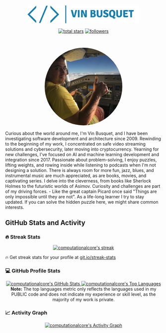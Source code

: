 <p align="center">
  <a href="https://github.com/computationalcore">
    <img src="vin_busquet.png" width="360px" height="auto" alt="Vin Busquet">
  </a>
</p>

<p align="center">
  <a href="https://github.com/computationalcore?tab=repositories&sort=stargazers">
    <img alt="total stars" title="Total stars on GitHub" src="https://custom-icon-badges.demolab.com/github/stars/computationalcore?color=55960c&style=for-the-badge&labelColor=488207&logo=star"/></a>
  <a href="https://github.com/computationalcore?tab=followers">
    <img alt="followers" title="Follow me on Github" src="https://custom-icon-badges.demolab.com/github/followers/computationalcore?color=236ad3&labelColor=1155ba&style=for-the-badge&logo=person-add&label=Follow&logoColor=white"/></a>
</p>

<br/>

<p align="center">
<img style="border-radius: 50%;" width="250px" height="250px" src="vin.png"/>

Curious about the world around me, I'm Vin Busquet, and I have been investigating software development and architecture since 2009. Rewinding to the beginning of my work, I concentrated on safe video streaming solutions and cybersecurity, later moving into cryptocurrency. Yearning for new challenges, I've focused on AI and machine learning development and integration since 2017. Passionate about problem-solving, I enjoy puzzles, lifting weights, and rowing inside while listening to podcasts when I'm not designing a solution. There is always room for more fun, jazz, blues, and instrumental music are much appreciated, as are books, movies, and captivating series. I delve into the cleverness, from books like Sherlock Holmes to the futuristic worlds of Asimov. Curiosity and challenges are part of my driving forces. - Like the great captain Picard once said "Things are only impossible until they are not". As a life-long learner I try to stay updated. If you can solve the hidden puzzle here, we might share common interests.

</p>

## GitHub Stats and Activity

### 🔥 Streak Stats

  <p align="center">
    <a href="[https://github.com/DenverCoder1/github-readme-streak-stats">
      <img title="🔥 Get streak stats for your profile at git.io/streak-stats" alt="computationalcore's streak" src="https://github-readme-streak-stats-9m8ugfa77-denvercoder1.vercel.app/?user=computationalcore&theme=monokai-metallian&hide_border=true"/>
    </a>
    <p>🔥 Get streak stats for your profile at <a href="https://git.io/streak-stats">git.io/streak-stats</a></p>
  </p>

### 💻 GitHub Profile Stats

  <p align="center">
    <a href="https://github.com/anuraghazra/github-readme-stats">
      <img alt="computationalcore's GitHub Stats" src="https://denvercoder1-github-readme-stats.vercel.app/api/?username=computationalcore&show_icons=true&include_all_commits=true&count_private=true&theme=react&hide_border=true&bg_color=1F222E&title_color=F85D7F&icon_color=F8D866" height="192px"/>
    </a>
    <a href="https://github.com/anuraghazra/github-readme-stats">
      <img alt="computationalcore's Top Languages" src="https://github-readme-stats.vercel.app/api/top-langs/?username=computationalcore&langs_count=8&layout=compact&theme=react&hide_border=true&bg_color=1F222E&title_color=F85D7F&icon_color=F8D866" height="192px"/>
    </a>
    <br/>
    <b>Note:</b> The top languages metric only reflects the languages used in my PUBLIC code and does not indicate my experience or skill level, as the majority of my work is private.
  </p>

### 📈 Activity Graph

  <p align="center">
    <a href="https://github.com/ashutosh00710/github-readme-activity-graph">
      <img alt="computationalcore's Activity Graph" src="https://github-readme-activity-graph.vercel.app/graph/?username=computationalcore&bg_color=1F222E&color=F8D866&line=F85D7F&point=FFFFFF&hide_border=true" />
    </a>
  </p>
